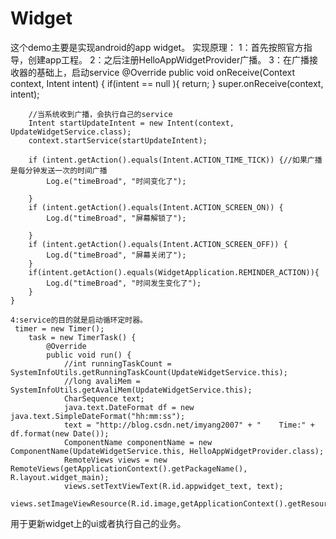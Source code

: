 # Widget
这个demo主要是实现android的app widget。
实现原理：
1：首先按照官方指导，创建app工程。
2：之后注册HelloAppWidgetProvider广播。
3：在广播接收器的基础上，启动service
@Override
    public void onReceive(Context context, Intent intent) {
        if(intent == null ){
            return;
        }
        super.onReceive(context, intent);

        //当系统收到广播，会执行自己的service
        Intent startUpdateIntent = new Intent(context, UpdateWidgetService.class);
        context.startService(startUpdateIntent);

        if (intent.getAction().equals(Intent.ACTION_TIME_TICK)) {//如果广播是每分钟发送一次的时间广播
            Log.e("timeBroad", "时间变化了");

        }
        if (intent.getAction().equals(Intent.ACTION_SCREEN_ON)) {
            Log.d("timeBroad", "屏幕解锁了");

        }
        if (intent.getAction().equals(Intent.ACTION_SCREEN_OFF)) {
            Log.d("timeBroad", "屏幕关闭了");
        }
        if(intent.getAction().equals(WidgetApplication.REMINDER_ACTION)){
            Log.d("timeBroad", "时间发生变化了");
        }
    }
    
    4:service的目的就是启动循环定时器。
     timer = new Timer();
        task = new TimerTask() {
            @Override
            public void run() {
                //int runningTaskCount = SystemInfoUtils.getRunningTaskCount(UpdateWidgetService.this);
                //long avaliMem = SystemInfoUtils.getAvaliMem(UpdateWidgetService.this);
                CharSequence text;
                java.text.DateFormat df = new java.text.SimpleDateFormat("hh:mm:ss");
                text = "http://blog.csdn.net/imyang2007" + "    Time:" + df.format(new Date());
                ComponentName componentName = new ComponentName(UpdateWidgetService.this, HelloAppWidgetProvider.class);
                RemoteViews views = new RemoteViews(getApplicationContext().getPackageName(), R.layout.widget_main);
                views.setTextViewText(R.id.appwidget_text, text);
                views.setImageViewResource(R.id.image,getApplicationContext().getResources().getColor(R.color.colorPrimary));


用于更新widget上的ui或者执行自己的业务。
